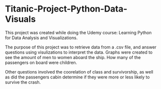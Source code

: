 # Titanic-Project-Python-Data-Visuals
This project was created while doing the Udemy course: Learning Python for Data Analysis and Visualizations.

The purpose of this project was to retrieve data from a .csv file, and answer questions using visulizations to interpret the data. 
Graphs were created to see the amount of men to women aboard the ship.
How many of the passengers on board were children.

Other questions involved the coorelation of class and survivorship, as well as did the passengers cabin determine if they were more or less likely to survive the crash.
